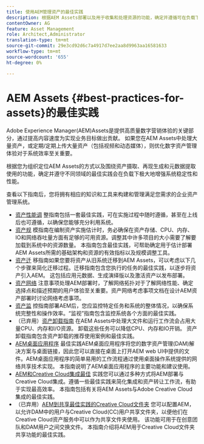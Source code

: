 ```yaml
---
title: 使用AEM管理资产的最佳实践
description: 根据AEM Assets部署以及用于收集和处理资源的功能，确定并遵循可在负载下增强系统稳定性和性能的最佳实践。
contentOwner: AG
feature: Asset Management
role: Architect,Administrator
translation-type: tm+mt
source-git-commit: 29e3cd92d6c7a4917d7ee2aa8d9963aa16581633
workflow-type: tm+mt
source-wordcount: '655'
ht-degree: 0%

---
```



# AEM Assets {#best-practices-for-assets}的最佳实践

Adobe Experience Manager(AEM)Assets是提供高质量数字营销体验的关键部分，通过提高内容速度为实现业务目标做出贡献。 如果您在AEM Assets中处理大量资产，或定期/定期上传大量资产（包括视频和动态媒体），则优化数字资产管理体验对于系统效率至关重要。

根据您为组织定位AEM Assets的方式以及围绕资产摄取、再现生成和元数据提取使用的功能，确定并遵守不同领域的最佳实践会在负载下极大地增强系统稳定性和性能。

查看以下指南后，您将拥有相应的知识和工具来构建和管理满足您需求的企业资产管理系统。

* [资产性能调](performance-tuning-guidelines.md)
整指南包括一套最佳实践，可在实施过程中随时遵循，甚至在上线后也可遵循，以确保您能够充分利用系统。
* [资产规](assets-sizing-guide.md)
模指南在编制资产实施估计时，务必确保在资产存储、CPU、内存、IO和网络吞吐量方面有足够的可用资源。调整其中许多项目的大小需要了解要加载到系统中的资源数量。 本指南包含最佳实践，可帮助确定用于估计部署AEM Assets所需的基础架构和资源的有效指标以及规模调整工具。
* [资产迁](assets-migration-guide.md)
移指南如果您要将资产从旧系统迁移到AEM Assets，可以考虑以下几个步骤来简化迁移过程。迁移指南包含您执行的任务的最佳实践，以逐步将资产引入AEM。 这包括应用元数据、生成演绎版以及激活资产以发布部署。
* [资产网络](assets-network-considerations.md)
注意事项处理AEM部署时，了解网络拓扑对于了解网络性能、确定选择点和描述预期的用户体验至关重要。资产网络考虑事项文档在设计AEM资产部署时讨论网络考虑事项。
* [资产监](assets-monitoring-best-practices.md)
控指南部署AEM后，您应监控特定任务和系统的整体情况，以确保系统完整性和操作效率。“监视”指南包含监控系统各个方面的最佳实践。
* （已弃用）[资产卸载指南](assets-offloading-best-practices.md)
在AEM Assets中处理大文件和运行工作流会占用大量CPU、内存和I/O资源。 卸载这些任务可以降低CPU、内存和IO开销。 资产卸载指南包含资产卸载的推荐使用案例和最佳实践。
* [AEM桌面应用程序](https://helpx.adobe.com/experience-manager/desktop-app/aem-desktop-app-best-practices.html)
最佳实践AEM桌面应用程序将您的数字资产管理(DAM)解决方案与桌面链接，因此您可以直接在桌面上打开AEM web UI中提供的文件。AEM桌面应用程序的简单易用的工作流程通过使用桌面操作系统提供的网络共享技术实现。 本指南说明了AEM桌面应用程序的主要功能和建议使用。
* [AEM和Creative Cloud集成最佳](aem-cc-integration-best-practices.md)
实践您可以通过多种方式将AEM部署与Creative Cloud集成。遵循一些最佳实践来简化集成和资产转让工作流，有助于实现最高效率。 本指南包括有关将AEM Assets与Adobe Creative Cloud集成的最佳实践。
* （已弃用）[AEM到共享最佳实践的Creative Cloud文件夹](aem-cc-folder-sharing-best-practices.md)
您可以配置AEM，以允许DAM中的用户与Creative Cloud(CC)用户共享文件夹，以便他们在Creative Cloud资产服务中可以作为共享文件夹使用。 该功能可用于在创意团队和DAM用户之间交换文件。 本指南介绍将AEM用于Creative Cloud文件夹共享功能的最佳实践。
